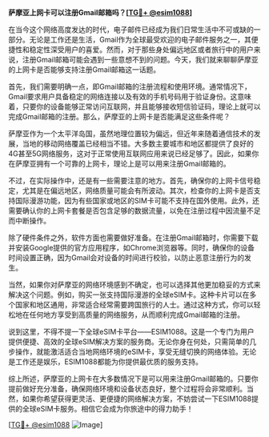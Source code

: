 **萨摩亚上网卡可以注册Gmail邮箱吗？[[TG💪+ @esim1088](https://t.me/s/esim1088)]**

在当今这个网络高度发达的时代，电子邮件已经成为我们日常生活中不可或缺的一部分。无论是工作还是生活，Gmail作为全球最受欢迎的电子邮件服务之一，其便捷性和稳定性深受用户的喜爱。然而，对于那些身处偏远地区或者旅行中的用户来说，注册Gmail邮箱可能会遇到一些意想不到的问题。今天，我们就来聊聊萨摩亚的上网卡是否能够支持注册Gmail邮箱这一话题。

首先，我们需要明确一点，即Gmail邮箱的注册流程和使用环境。通常情况下，Gmail要求用户具备稳定的网络连接以及有效的手机号码用于验证身份。这意味着，只要你的设备能够正常访问互联网，并且能够接收短信验证码，理论上就可以完成Gmail邮箱的注册。那么，萨摩亚的上网卡是否能满足这些条件呢？

萨摩亚作为一个太平洋岛国，虽然地理位置较为偏远，但近年来随着通信技术的发展，当地的移动网络覆盖已经相当不错。大多数主要城市和地区都提供了良好的4G甚至5G网络服务，这对于正常使用互联网应用来说已经足够了。因此，如果你在萨摩亚拥有一个可靠的上网卡，理论上是可以用来注册Gmail邮箱的。

不过，在实际操作中，还是有一些需要注意的地方。首先，确保你的上网卡信号稳定，尤其是在偏远地区，网络质量可能会有所波动。其次，检查你的上网卡是否支持国际漫游功能，因为有些国家或地区的SIM卡可能不支持在国外使用。此外，还需要确认你的上网卡套餐是否包含足够的数据流量，以免在注册过程中因流量不足而中断操作。

除了硬件条件之外，软件方面也需要做好准备。在注册Gmail邮箱时，你需要下载并安装Google提供的官方应用程序，如Chrome浏览器等。同时，确保你的设备时间设置正确，因为Gmail会对设备的时间进行校验，以防止恶意注册行为的发生。

当然，如果你对萨摩亚的网络环境感到不确定，也可以选择其他更加稳妥的方式来解决这个问题。例如，购买一张支持国际漫游的全球eSIM卡。这种卡片可以在多个国家和地区通用，非常适合经常需要跨国旅行的人士。通过这种方式，你可以轻松地在任何地方享受到高质量的网络服务，从而顺利完成Gmail邮箱的注册。

说到这里，不得不提一下全球eSIM卡平台——ESIM1088。这是一个专门为用户提供便捷、高效的全球eSIM解决方案的服务商。无论你身在何处，只需简单的几步操作，就能激活适合当地网络环境的eSIM卡，享受无缝切换的网络体验。无论是工作还是娱乐，ESIM1088都能为你提供最优质的服务支持。

综上所述，萨摩亚的上网卡在大多数情况下是可以用来注册Gmail邮箱的。只要你提前做好充分准备，确保网络环境和设备状态良好，整个过程将会非常顺利。当然，如果你希望获得更灵活、更便捷的网络解决方案，不妨尝试一下ESIM1088提供的全球eSIM卡服务。相信它会成为你旅途中的得力助手！

[[TG💪+ @esim1088](https://t.me/s/esim1088) ![Image](https://i.postimg.cc/4NQfJmqS/Snipaste-2025-05-13-00-14-12.png)]